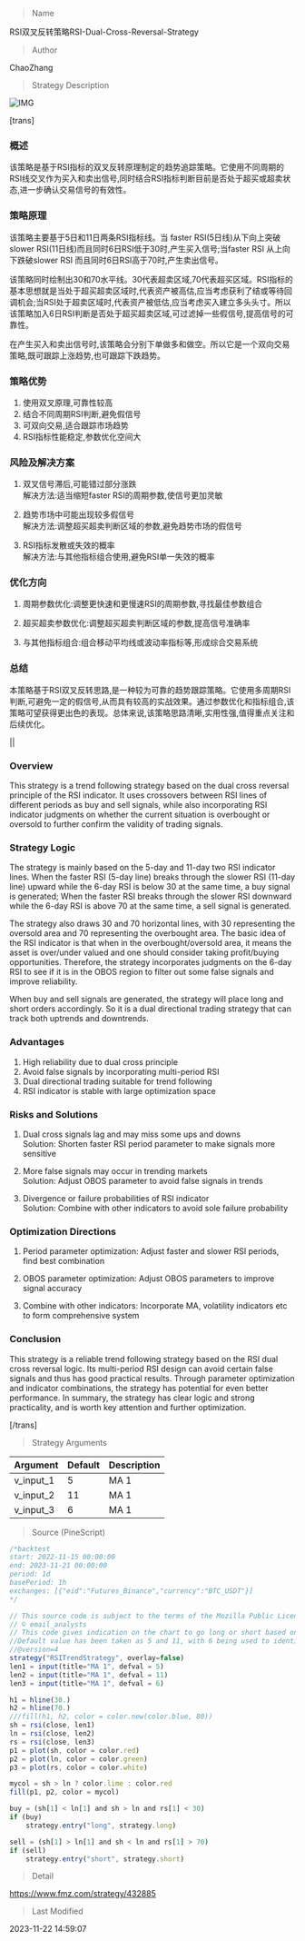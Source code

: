 
> Name

RSI双叉反转策略RSI-Dual-Cross-Reversal-Strategy

> Author

ChaoZhang

> Strategy Description

![IMG](https://www.fmz.com/upload/asset/10b768e77f595f1576d.png)

[trans]

### 概述

该策略是基于RSI指标的双叉反转原理制定的趋势追踪策略。它使用不同周期的RSI线交叉作为买入和卖出信号,同时结合RSI指标判断目前是否处于超买或超卖状态,进一步确认交易信号的有效性。

### 策略原理  

该策略主要基于5日和11日两条RSI指标线。当 faster RSI(5日线)从下向上突破slower RSI(11日线)而且同时6日RSI低于30时,产生买入信号;当faster RSI 从上向下跌破slower RSI 而且同时6日RSI高于70时,产生卖出信号。

该策略同时绘制出30和70水平线。30代表超卖区域,70代表超买区域。RSI指标的基本思想就是当处于超买超卖区域时,代表资产被高估,应当考虑获利了结或等待回调机会;当RSI处于超卖区域时,代表资产被低估,应当考虑买入建立多头头寸。所以该策略加入6日RSI判断是否处于超买超卖区域,可过滤掉一些假信号,提高信号的可靠性。  

在产生买入和卖出信号时,该策略会分别下单做多和做空。所以它是一个双向交易策略,既可跟踪上涨趋势,也可跟踪下跌趋势。

### 策略优势

1. 使用双叉原理,可靠性较高  
2. 结合不同周期RSI判断,避免假信号  
3. 可双向交易,适合跟踪市场趋势  
4. RSI指标性能稳定,参数优化空间大

### 风险及解决方案

1. 双叉信号滞后,可能错过部分涨跌  
解决方法:适当缩短faster RSI的周期参数,使信号更加灵敏

2. 趋势市场中可能出现较多假信号  
解决方法:调整超买超卖判断区域的参数,避免趋势市场的假信号

3. RSI指标发散或失效的概率  
解决方法:与其他指标组合使用,避免RSI单一失效的概率

### 优化方向  

1. 周期参数优化:调整更快速和更慢速RSI的周期参数,寻找最佳参数组合

2. 超买超卖参数优化:调整超买超卖判断区域的参数,提高信号准确率

3. 与其他指标组合:组合移动平均线或波动率指标等,形成综合交易系统

### 总结  

本策略基于RSI双叉反转思路,是一种较为可靠的趋势跟踪策略。它使用多周期RSI判断,可避免一定的假信号,从而具有较高的实战效果。通过参数优化和指标组合,该策略可望获得更出色的表现。总体来说,该策略思路清晰,实用性强,值得重点关注和后续优化。

||


### Overview  

This strategy is a trend following strategy based on the dual cross reversal principle of the RSI indicator. It uses crossovers between RSI lines of different periods as buy and sell signals, while also incorporating RSI indicator judgments on whether the current situation is overbought or oversold to further confirm the validity of trading signals.

### Strategy Logic

The strategy is mainly based on the 5-day and 11-day two RSI indicator lines. When the faster RSI (5-day line) breaks through the slower RSI (11-day line) upward while the 6-day RSI is below 30 at the same time, a buy signal is generated; When the faster RSI breaks through the slower RSI downward while the 6-day RSI is above 70 at the same time, a sell signal is generated.  

The strategy also draws 30 and 70 horizontal lines, with 30 representing the oversold area and 70 representing the overbought area. The basic idea of the RSI indicator is that when in the overbought/oversold area, it means the asset is over/under valued and one should consider taking profit/buying opportunities. Therefore, the strategy incorporates judgments on the 6-day RSI to see if it is in the OBOS region to filter out some false signals and improve reliability.

When buy and sell signals are generated, the strategy will place long and short orders accordingly. So it is a dual directional trading strategy that can track both uptrends and downtrends.  

### Advantages  

1. High reliability due to dual cross principle
2. Avoid false signals by incorporating multi-period RSI
3. Dual directional trading suitable for trend following  
4. RSI indicator is stable with large optimization space

### Risks and Solutions   

1. Dual cross signals lag and may miss some ups and downs  
Solution: Shorten faster RSI period parameter to make signals more sensitive  

2. More false signals may occur in trending markets  
Solution: Adjust OBOS parameter to avoid false signals in trends

3. Divergence or failure probabilities of RSI indicator  
Solution: Combine with other indicators to avoid sole failure probability  

### Optimization Directions   

1. Period parameter optimization: Adjust faster and slower RSI periods, find best combination

2. OBOS parameter optimization: Adjust OBOS parameters to improve signal accuracy  

3. Combine with other indicators: Incorporate MA, volatility indicators etc to form comprehensive system

### Conclusion   

This strategy is a reliable trend following strategy based on the RSI dual cross reversal logic. Its multi-period RSI design can avoid certain false signals and thus has good practical results. Through parameter optimization and indicator combinations, the strategy has potential for even better performance. In summary, the strategy has clear logic and strong practicality, and is worth key attention and further optimization.  

[/trans]

> Strategy Arguments



|Argument|Default|Description|
|----|----|----|
|v_input_1|5|MA 1|
|v_input_2|11|MA 1|
|v_input_3|6|MA 1|


> Source (PineScript)

``` javascript
/*backtest
start: 2022-11-15 00:00:00
end: 2023-11-21 00:00:00
period: 1d
basePeriod: 1h
exchanges: [{"eid":"Futures_Binance","currency":"BTC_USDT"}]
*/

// This source code is subject to the terms of the Mozilla Public License 2.0 at https://mozilla.org/MPL/2.0/
// © email_analysts
// This code gives indication on the chart to go long or short based on RSI crossover strategy. 
//Default value has been taken as 5 and 11, with 6 being used to identify highs & lows.
//@version=4
strategy("RSITrendStrategy", overlay=false)
len1 = input(title="MA 1", defval = 5)
len2 = input(title="MA 1", defval = 11)
len3 = input(title="MA 1", defval = 6)

h1 = hline(30.)
h2 = hline(70.)
///fill(h1, h2, color = color.new(color.blue, 80))
sh = rsi(close, len1)
ln = rsi(close, len2)
rs = rsi(close, len3)
p1 = plot(sh, color = color.red)
p2 = plot(ln, color = color.green)
p3 = plot(rs, color = color.white)

mycol = sh > ln ? color.lime : color.red
fill(p1, p2, color = mycol)

buy = (sh[1] < ln[1] and sh > ln and rs[1] < 30) 
if (buy)
    strategy.entry("long", strategy.long)

sell = (sh[1] > ln[1] and sh < ln and rs[1] > 70)
if (sell)
    strategy.entry("short", strategy.short)
```

> Detail

https://www.fmz.com/strategy/432885

> Last Modified

2023-11-22 14:59:07
